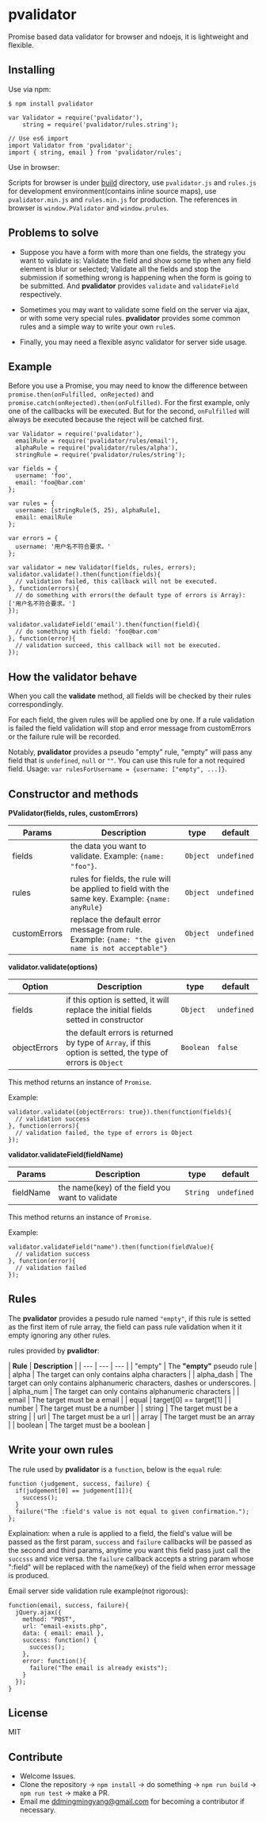 # pvalidator
Promise based data validator for browser and ndoejs, it is lightweight and flexible.


## Installing
Use via npm:
```
$ npm install pvalidator

var Validator = require('pvalidator'),
    string = require('pvalidator/rules.string');

// Use es6 import
import Validator from 'pvalidator';
import { string, email } from 'pvalidator/rules';

```
Use in browser:

Scripts for browser is under [build](https://github.com/Jimmy-YMJ/p-validator/tree/master/build) directory, use `pvalidator.js` and `rules.js` for development environment(contains inline source maps), use `pvalidator.min.js` and `rules.min.js` for production.
The references in browser is `window.PValidator` and `window.prules`.

## Problems to solve
- Suppose you have a form with more than one fields, the strategy you want to validate is:
  Validate the field and show some tip when any field element is blur or selected;
  Validate all the fields and stop the submission if something wrong is happening when the form is going to be submitted.
  And **pvalidator** provides `validate` and `validateField` respectively.

- Sometimes you may want to validate some field on the server via ajax, or with some very special rules. 
 **pvalidator** provides some common rules and a simple way to write your own `rule`s.

- Finally, you may need a flexible async validator for server side usage.

## Example
Before you use a Promise, you may need to know the difference between `promise.then(onFulfilled, onRejected)` and `promise.catch(onRejected).then(onFulfilled)`. For the first example, only one of the callbacks will be executed.
But for the second, `onFulfilled` will always be executed because the reject will be catched first.
```
var Validator = require('pvalidator'),
  emailRule = require('pvalidator/rules/email'),
  alphaRule = require('pvalidator/rules/alpha'),
  stringRule = require('pvalidator/rules/string');

var fields = {
  username: 'foo',
  email: 'foo@bar.com'
};

var rules = {
  username: [stringRule(5, 25), alphaRule],
  email: emailRule
};

var errors = {
  username: '用户名不符合要求。'
};

var validator = new Validator(fields, rules, errors);
validator.validate().then(function(fields){
  // validation failed, this callback will not be executed.
}, function(errors){
  // do something with errors(the default type of errors is Array): ['用户名不符合要求。']
});

validator.validateField('email').then(function(field){
  // do something with field: 'foo@bar.com'
}, function(error){
  // validation succeed, this callback will not be executed.
});
```
## How the validator behave

When you call the **validate** method, all fields will be checked by their rules correspondingly.

For each field, the given rules will be applied one by one. If a rule validation is failed the field validation will stop and error message from customErrors or the failure rule will be recorded.

Notably, **pvalidator** provides a pseudo "empty" rule, "empty" will pass any field that is `undefined`, `null` or `""`. You can use this rule for a not required field. Usage: `var rulesForUsername = {username: ["empty", ...]}`.

## Constructor and methods

**PValidator(fields, rules, customErrors)**

| **Params** | **Description** | **type** | **default** |
| --- | --- | --- | --- |
| fields  | the data you want to validate. Example: `{name: "foo"}`.| `Object` | `undefined` |
| rules  | rules for fields, the rule will be applied to field with the same key. Example: `{name: anyRule}`| `Object` | `undefined`|
| customErrors | replace the default error message from rule. Example: `{name: "the given name is not acceptable"}`| `Object` | `undefined` |

**validator.validate(options)**

| **Option** | **Description** | **type** | **default** |
| --- | --- | --- | --- |
| fields | if this option is setted, it will replace the initial fields setted in constructor | `Object` | `undefined` |
| objectErrors | the default errors is returned by type of `Array`, if this option is setted, the type of errors is `Object` |`Boolean` | `false` |

This method returns an instance of `Promise`.

Example:
```
validator.validate({objectErrors: true}).then(function(fields){
  // validation success
}, function(errors){
  // validation failed, the type of errors is Object
});
```

**validator.validateField(fieldName)**

| **Params** | **Description** | **type** | **default** |
| --- | --- | --- | --- |
| fieldName | the name(key) of the field you want to validate | `String` | `undefined` |

This method returns an instance of `Promise`.

Example:
```
validator.validateField("name").then(function(fieldValue){
  // validation success
}, function(error){
  // validation failed
});
```
## Rules
The **pvalidator** provides a pesudo rule named `"empty"`, if this rule is setted as the first item of rule array, the field can pass rule validation when it it empty ignoring any other rules.

rules provided by **pvalidtor**:

| **Rule** | **Description** |
| --- | --- | --- |
| "empty" | The **"empty"** pseudo rule |
| alpha | The target can only contains alpha characters |
| alpha_dash | The target can only contains alphanumeric characters, dashes or underscores. |
| alpha_num | The target can only contains alphanumeric characters |
| email | The target must be a email |
| equal | target[0] == target[1] |
| number | The target must be a number |
| string | The target must be a string |
| url | The target must be a url |
| array | The target must be an array |
| boolean | The target must be a boolean |


## Write your own rules
The rule used by **pvalidator** is a `function`, below is the `equal` rule:
```
function (judgement, success, failure) {
  if(judgement[0] == judgement[1]){
    success();
  }
  failure("The :field's value is not equal to given confirmation.");
};

```
Explaination:
when a rule is applied to a field, the field's value will be passed as the first param, `success` and `failure` callbacks will be passed as the second and third params, anytime you want this field pass just call the `succsss` and vice versa.
the `failure` callback accepts a string param whose ":field" will be replaced with the name(key) of the field when error message is produced.

Email server side validation rule example(not rigorous):
```
function(email, success, failure){
  jQuery.ajax({
    method: "POST",
    url: "email-exists.php",
    data: { email: email },
    success: function() {
      success();
    },
    error: function(){
      failure("The email is already exists");
    }
  });
}
```
## License
MIT

## Contribute
- Welcome Issues.
- Clone the repository -> `npm install` -> do something -> `npm run build` -> `npm run test` -> make a PR.
- Email me ddmingmingyang@gmail.com for becoming a contributor if necessary.
